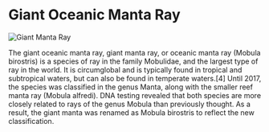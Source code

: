 # Giant Oceanic Manta Ray

![Giant Manta Ray](https://images.squarespace-cdn.com/content/v1/5a196500914e6b09132e911f/1595922325321-MVK4WDM5Q82ZOSDS87QU/Oceanic+Manta+%288%29.jpg "Oceanic Manta Ray")

The giant oceanic manta ray, giant manta ray, or oceanic manta ray (Mobula birostris) is a species of ray in the family Mobulidae, and the largest type of ray in the world. It is circumglobal and is typically found in tropical and subtropical waters, but can also be found in temperate waters.[4] Until 2017, the species was classified in the genus Manta, along with the smaller reef manta ray (Mobula alfredi). DNA testing revealed that both species are more closely related to rays of the genus Mobula than previously thought. As a result, the giant manta was renamed as Mobula birostris to reflect the new classification.
